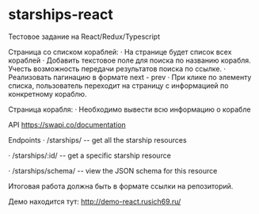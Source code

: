 # starships-react
Тестовое задание на React/Redux/Typescript

Страница со списком кораблей:
· На странице будет список всех кораблей
· Добавить текстовое поле для поиска по названию корабля. Учесть возможность передачи результатов поиска по ссылке.
· Реализовать пагинацию в формате next - prev
· При клике по элементу списка, пользователь переходит на страницу с информацией по конкретному кораблю.

Страница корабля:
· Необходимо вывести всю информацию о корабле

API https://swapi.co/documentation

Endpoints
· /starships/ -- get all the starship resources

· /starships/:id/ -- get a specific starship resource

· /starships/schema/ -- view the JSON schema for this resource

Итоговая работа должна быть в формате ссылки на репозиторий.

Демо находится тут: http://demo-react.rusich69.ru/
